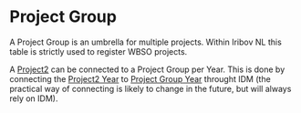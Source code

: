 # Project Group
A Project Group is an umbrella for multiple projects. Within Iribov NL this table is strictly used to register WBSO projects.

A [Project2](Project2.md) can be connected to a Project Group per Year. This is done by connecting the [Project2 Year](Project2Year.md) to [Project Group Year](ProjectGroupYear.md) throught IDM (the practical way of connecting is likely to change in the future, but will always rely on IDM).